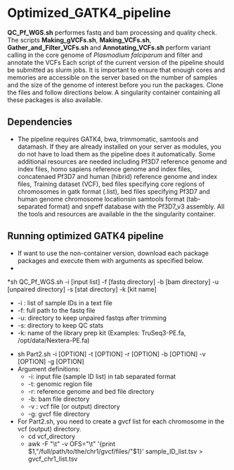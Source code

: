 # Optimized_GATK4_pipeline
**QC_Pf_WGS.sh** performes fastq and bam processing and quality check. 
The scripts **Making_gVCFs.sh**, **Making_VCFs.sh**, **Gather_and_Filter_VCFs.sh** and **Annotating_VCFs.sh** perform variant calling in the core genome of _Plasmodium falciparum_ and filter and annotate the VCFs
Each script of the current version of the pipeline should be submitted as slurm jobs. 
It is important to ensure that enough cores and memories are accessible on the server based on the number of samples and the size of the genome of interest before you run the packages. Clone the files and follow directions below.
A singularity container containing all these packages is also available.

## Dependencies

* The pipeline requires GATK4, bwa, trimmomatic, samtools and datamash. If they are already installed on your server as modules, you do not have to load them as the pipeline does it automatically. Some additional resources are needed including Pf3D7 reference genome and index files, homo sapiens reference genome and index files, concatenaed Pf3D7 and human (hibrid) reference genome and index files, Training dataset (VCF), bed files specifying core regions of chromosomes in gatk format (.list), bed files specifying Pf3D7 and human genome chromosome locationsin samtools format (tab-separated format) and snpeff database with the Pf3D7_v3 assembly. All the tools and resources are available in the the singularity container.

## Running optimized GATK4 pipeline
* If want to use the non-container version, download each package packages and execute them with arguments as specified below. 
* 
*sh QC_Pf_WGS.sh -i [input list] -f [fastq directory] -b [bam directory] -u [unpaired directory] -s [stat directory] -k [kit name]
   - -i : list of sample IDs in a text file
   - -f: full path to the fastq file
   - -u: directory to keep unpaired fastqs after trimming
   - -s: directory to keep QC stats
   - -k: name of the library prep kit (Examples: TruSeq3-PE.fa, /opt/data/Nextera-PE.fa)

* sh Part2.sh -i [OPTION] -t [OPTION] -r [OPTION] -b [OPTION] -v [OPTION] -g [OPTION]
* Argument definitions:
   - -i: input file (sample ID list) in tab separated format
   - -t: genomic region file
   - -r: reference genome and bed file directory
   - -b: bam file directory
   - -v : vcf file (or output) directory
   - -g: gvcf file directory
* For Part2.sh, you need to create a gvcf list for each chromosome in the vcf (output) directory. 
   - cd vcf_directory
   - awk -F "\t" -v OFS="\t" '{print $1,"/full/path/to/the/chr1/gvcf/files/"$1}' sample_ID_list.tsv > gvcf_chr1_list.tsv
